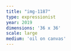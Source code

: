 ```yaml
---
title: "img-1187"
type: expressionist
year: 2019
dimensions: '36 x 36'
scale: large
medium: 'oil on canvas'
---
```

